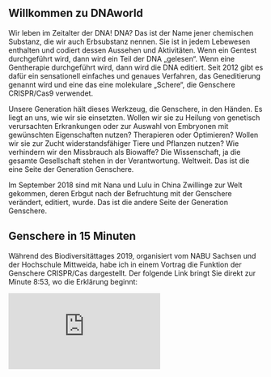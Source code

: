 ## Willkommen zu DNAworld

Wir leben im Zeitalter der DNA! DNA? Das ist der Name jener chemischen Substanz, die wir auch Erbsubstanz nennen. Sie ist in jedem Lebewesen enthalten und codiert dessen Aussehen und Aktivitäten. Wenn ein Gentest durchgeführt wird, dann wird ein Teil der DNA „gelesen“. Wenn eine Gentherapie durchgeführt wird, dann wird die DNA editiert. Seit 2012 gibt es dafür ein sensationell einfaches und genaues Verfahren, das Geneditierung genannt wird und eine das eine molekulare „Schere“, die Genschere CRISPR/Cas9 verwendet.

Unsere Generation hält dieses Werkzeug, die Genschere, in den Händen. Es liegt an uns, wie wir sie einsetzten. Wollen wir sie zu Heilung von genetisch verursachten Erkrankungen oder zur Auswahl von Embryonen mit gewünschten Eigenschaften nutzen? Therapieren oder Optimieren? Wollen wir sie zur Zucht widerstandsfähiger Tiere und Pflanzen nutzen? Wie verhindern wir den Missbrauch als Biowaffe? Die Wissenschaft, ja die gesamte Gesellschaft stehen in der Verantwortung. Weltweit. Das ist die eine Seite der Generation Genschere.

Im September 2018 sind mit Nana und Lulu in China Zwillinge zur Welt gekommen, deren Erbgut nach der Befruchtung mit der Genschere verändert, editiert, wurde. Das ist die andere Seite der Generation Genschere.

## Genschere in 15 Minuten
Während des Biodiversitättages 2019, organisiert vom NABU Sachsen und der Hochschule Mittweida, habe ich in einem Vortrag die Funktion der Genschere CRISPR/Cas dargestellt. Der folgende Link bringt Sie direkt zur Minute 8:53, wo die Erklärung beginnt:

<iframe src="https://www.youtube.com/embed/3LYFxALSOdg" title="YouTube video player" frameborder="0" allow="accelerometer; autoplay; clipboard-write; encrypted-media; gyroscope; picture-in-picture" allowfullscreen></iframe>
